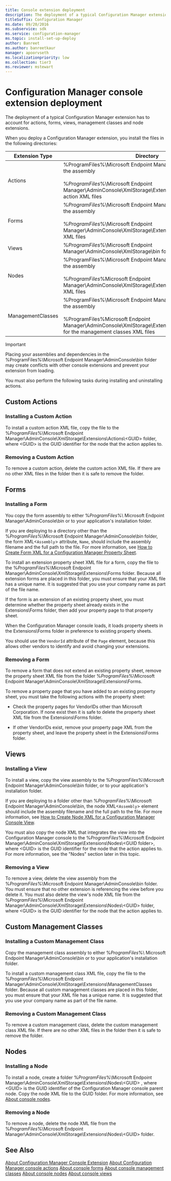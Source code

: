 ```yaml
---
title: Console extension deployment
description: The deployment of a typical Configuration Manager extension has to account for actions, forms, views, management classes and node extensions.
titleSuffix: Configuration Manager
ms.date: 09/20/2016
ms.subservice: sdk
ms.service: configuration-manager
ms.topic: install-set-up-deploy
author: Banreet
ms.author: banreetkaur
manager: apoorvseth
ms.localizationpriority: low
ms.collection: tier3
ms.reviewer: mstewart
---
```


# Configuration Manager console extension deployment

The deployment of a typical Configuration Manager extension has to account for actions, forms, views, management classes and node extensions.

 When you deploy a Configuration Manager extension, you install the files in the following directories:

|Extension Type|Directory|
|--------------------|---------------|
|Actions|%ProgramFiles%\Microsoft Endpoint Manager\AdminConsole\bin for the assembly<br /><br /> %*ProgramFiles*%\Microsoft Endpoint Manager\AdminConsole\XmlStorage\Extensions\Actions for the action XML files|
|Forms|%*ProgramFiles*%\Microsoft Endpoint Manager\AdminConsole\bin for the assembly<br /><br /> %*ProgramFiles*%\Microsoft Endpoint Manager\AdminConsole\XmlStorage\Extensions\Forms for the form XML files|
|Views|%*ProgramFiles*%\Microsoft Endpoint Manager\AdminConsole\XmlStorage\bin for the assembly|
|Nodes|%ProgramFiles%\Microsoft Endpoint Manager\AdminConsole\bin for the assembly<br /><br /> %*ProgramFiles*%Microsoft Endpoint Manager\AdminConsole\XmlStorage\Extensions\Nodes for the node XML files|
|ManagementClasses|%ProgramFiles%\Microsoft Endpoint Manager\AdminConsole\bin for the assembly<br /><br /> %ProgramFiles%Microsoft Endpoint Manager\AdminConsole\XmlStorage\Extensions\ManagementClasses for the management classes XML files|

 > [!IMPORTANT]
> Placing your assemblies and dependencies in the %ProgramFiles%\Microsoft Endpoint Manager\AdminConsole\bin folder may create conflicts with other console extensions and prevent your extension from loading.

 You must also perform the following tasks during installing and uninstalling actions.

## Custom Actions

### Installing a Custom Action
 To install a custom action XML file, copy the file to the %*ProgramFiles*%\Microsoft Endpoint Manager\AdminConsole\XmlStorage\Extensions\Actions\\<GUID\> folder, where \<GUID> is the GUID identifier for the node that the action applies to.

### Removing a Custom Action
 To remove a custom action, delete the custom action XML file. If there are no other XML files in the folder then it is safe to remove the folder.

## Forms

### Installing a Form
 You copy the form assembly to either %*ProgramFiles*%\ Microsoft Endpoint Manager\AdminConsole\bin or to your application's installation folder.

 If you are deploying to a directory other than the %*ProgramFiles*%\Microsoft Endpoint Manager\AdminConsole\bin folder, the form XML<`Assembly`> attribute, `Name`, should include the assembly filename and the full path to the file. For more information, see [How to Create Form XML for a Configuration Manager Property Sheet](../../../../develop/core/servers/console/how-to-create-form-xml-for-a-configuration-manager-property-sheet.md).

 To install an extension property sheet XML file for a form, copy the file to the %*ProgramFiles*%\Microsoft Endpoint Manager\AdminConsole\XmlStorage\Extensions\Forms folder. Because all extension forms are placed in this folder, you must ensure that your XML file has a unique name. It is suggested that you use your company name as part of the file name.

 If the form is an extension of an existing property sheet, you must determine whether the property sheet already exists in the Extensions\Forms folder, then add your property page to that property sheet.

 When the Configuration Manager console loads, it loads property sheets in the Extensions\Forms folder in preference to existing property sheets.

 You should use the `VendorId` attribute of the `Page` element, because this allows other vendors to identify and avoid changing your extensions.

### Removing a Form
 To remove a form that does not extend an existing property sheet, remove the property sheet XML file from the folder %*ProgramFiles*%\Microsoft Endpoint Manager\AdminConsole\XmlStorage\Extensions\Forms.

 To remove a property page that you have added to an existing property sheet, you must take the following actions with the property sheet:

-   Check the property pages for VendorIDs other than Microsoft Corporation. If none exist then it is safe to delete the property sheet XML file from the Extensions\Forms folder.

-   If other VendorIDs exist, remove your property page XML from the property sheet, and leave the property sheet in the Extensions\Forms folder.

## Views

### Installing a View
 To install a view, copy the view assembly to the %*ProgramFiles*%\Microsoft Endpoint Manager\AdminConsole\bin folder, or to your application's installation folder.

 If you are deploying to a folder other than %*ProgramFiles*%\Microsoft Endpoint Manager\AdminConsole\bin, the node XML<`Assembly`> element should include the assembly filename and the full path to the file. For more information, see [How to Create Node XML for a Configuration Manager Console View](../../../../develop/core/servers/console/how-to-create-node-xml-for-a-configuration-manager-console-grid-view.md).

 You must also copy the node XML that integrates the view into the Configuration Manager console to the %*ProgramFiles*%\Microsoft Endpoint Manager\AdminConsole\XmlStorage\Extensions\Nodes\\<GUID folder\>, where \<GUID> is the GUID identifier for the node that the action applies to. For more information, see the "Nodes" section later in this topic.

### Removing a View
 To remove a view, delete the view assembly from the %*ProgramFiles*%\Microsoft Endpoint Manager\AdminConsole\bin folder. You must ensure that no other extension is referencing the view before you delete it. You must also delete the view's node XML file from the %*ProgramFiles*%\Microsoft Endpoint Manager\AdminConsole\XmlStorage\Extensions\Nodes\\<GUID\> folder, where \<GUID> is the GUID identifier for the node that the action applies to.

## Custom Management  Classes

### Installing a Custom Management Class
 Copy the management class assembly to either %*ProgramFiles*%\ Microsoft Endpoint Manager\AdminConsole\bin or to your application's installation folder.

 To install a custom management class XML file, copy the file to the %*ProgramFiles*%\Microsoft Endpoint Manager\AdminConsole\XmlStorage\Extensions\ManagementClasses folder. Because all custom management classes are placed in this folder, you must ensure that your XML file has a unique name. It is suggested that you use your company name as part of the file name.

### Removing a Custom Management Class
 To remove a custom management class, delete the custom management class XML file. If there are no other XML files in the folder then it is safe to remove the folder.

## Nodes

### Installing a Node
 To install a node, create a folder %*ProgramFiles*%\Microsoft Endpoint Manager\AdminConsole\XmlStorage\Extensions\Nodes\\<GUID\> , where \<GUID> is the GUID identifier of the Configuration Manager console parent node. Copy the node XML file to the GUID folder. For more information, see [About console nodes](about-configuration-manager-console-nodes.md).

### Removing a Node
 To remove a node, delete the node XML file from the %*ProgramFiles*%\Microsoft Endpoint Manager\AdminConsole\XmlStorage\Extensions\Nodes\\<GUID\> folder.

## See Also
 [About Configuration Manager Console Extension](../../../../develop/core/servers/console/about-configuration-manager-console-extension.md)
 [About Configuration Manager console actions](configuration-manager-actions.md)
 [About console forms](about-configuration-manager-console-forms.md)
[About console management classes](about-configuration-manager-console-management-classes.md)
 [About console nodes](about-configuration-manager-console-nodes.md)
 [About console views](about-configuration-manager-console-views.md)

